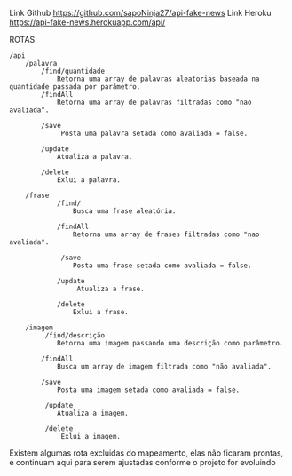 Link Github
https://github.com/sapoNinja27/api-fake-news
Link Heroku
https://api-fake-news.herokuapp.com/api/

ROTAS

    /api
        /palavra
            /find/quantidade
                Retorna uma array de palavras aleatorias baseada na quantidade passada por parâmetro.
            /findAll
                Retorna uma array de palavras filtradas como "nao avaliada".

            /save
                 Posta uma palavra setada como avaliada = false.

            /update
                Atualiza a palavra.

            /delete
                Exlui a palavra.

        /frase
                /find/
                    Busca uma frase aleatória.

                /findAll
                    Retorna uma array de frases filtradas como "nao avaliada".

                 /save
                    Posta uma frase setada como avaliada = false.

                /update
                     Atualiza a frase.

                /delete
                    Exlui a frase.

        /imagem
             /find/descrição 
                Retorna uma imagem passando uma descrição como parâmetro.

            /findAll    
                Busca um array de imagem filtrada como "não avaliada".

            /save
                Posta uma imagem setada como avaliada = false.

             /update
                Atualiza a imagem.

             /delete
                 Exlui a imagem.
                 
Existem algumas rota excluidas do mapeamento, elas não ficaram prontas, e continuam aqui para serem ajustadas conforme o  projeto for evoluindo
